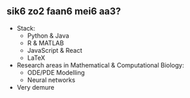 ## sik6 zo2 faan6 mei6 aa3?
- Stack: 
  - Python & Java
  -  R & MATLAB
  -  JavaScript & React
  -  LaTeX
- Research areas in Mathematical & Computational Biology:
  - ODE/PDE Modelling
  - Neural networks
- Very demure
